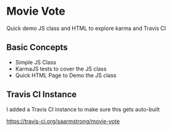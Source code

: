 # Movie Vote

Quick demo JS class and HTML to explore karma and Travis CI

## Basic Concepts

* Simple JS Class 
* KarmaJS tests to cover the JS class
* Quick HTML Page to Demo the JS class

## Travis CI Instance

I added a Travis CI instance to make sure this gets auto-built

https://travis-ci.org/saarmstrong/movie-vote
